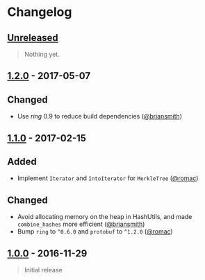 
# Changelog

## [Unreleased](https://github.com/SpinResearch/merkle.rs/compare/1.1.0...master)

> Nothing yet.

## [1.2.0](https://github.com/SpinResearch/merkle.rs/compare/1.1.0...1.2.0) - 2017-05-07

## Changed
- Use *ring* 0.9 to reduce build dependencies ([@briansmith](https://github.com/briansmith))

## [1.1.0](https://github.com/SpinResearch/merkle.rs/compare/1.0.0...1.1.0) - 2017-02-15

## Added
- Implement `Iterator` and `IntoIterator` for `MerkleTree` ([@romac](https://github.com/romac))

## Changed
- Avoid allocating memory on the heap in HashUtils, and made `combine_hashes` more efficient ([@briansmith](https://github.com/briansmith))
- Bump `ring` to `^0.6.0` and `protobuf` to `^1.2.0` ([@romac](https://github.com/romac))

## [1.0.0](https://github.com/SpinResearch/merkle.rs/releases/tag/1.0.0) - 2016-11-29

> Initial release


